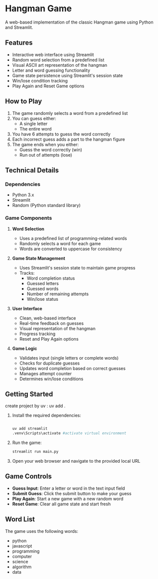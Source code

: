 # Hangman Game

A web-based implementation of the classic Hangman game using Python and Streamlit.

## Features

- Interactive web interface using Streamlit
- Random word selection from a predefined list
- Visual ASCII art representation of the hangman
- Letter and word guessing functionality
- Game state persistence using Streamlit's session state
- Win/lose condition tracking
- Play Again and Reset Game options

## How to Play

1. The game randomly selects a word from a predefined list
2. You can guess either:
   - A single letter
   - The entire word
3. You have 6 attempts to guess the word correctly
4. Each incorrect guess adds a part to the hangman figure
5. The game ends when you either:
   - Guess the word correctly (win)
   - Run out of attempts (lose)

## Technical Details

### Dependencies
- Python 3.x
- Streamlit
- Random (Python standard library)

### Game Components

1. **Word Selection**
   - Uses a predefined list of programming-related words
   - Randomly selects a word for each game
   - Words are converted to uppercase for consistency

2. **Game State Management**
   - Uses Streamlit's session state to maintain game progress
   - Tracks:
     - Word completion status
     - Guessed letters
     - Guessed words
     - Number of remaining attempts
     - Win/lose status

3. **User Interface**
   - Clean, web-based interface
   - Real-time feedback on guesses
   - Visual representation of the hangman
   - Progress tracking
   - Reset and Play Again options

4. **Game Logic**
   - Validates input (single letters or complete words)
   - Checks for duplicate guesses
   - Updates word completion based on correct guesses
   - Manages attempt counter
   - Determines win/lose conditions

## Getting Started
create project by uv :
uv add .
1. Install the required dependencies:
   ```bash

   uv add streamlit
   .venv\Scripts\activate #activate virtual environment
   ```

2. Run the game:
   ```bash
   streamlit run main.py
   ```

3. Open your web browser and navigate to the provided local URL

## Game Controls

- **Guess Input**: Enter a letter or word in the text input field
- **Submit Guess**: Click the submit button to make your guess
- **Play Again**: Start a new game with a new random word
- **Reset Game**: Clear all game state and start fresh

## Word List
The game uses the following words:
- python
- javascript
- programming
- computer
- science
- algorithm
- data

